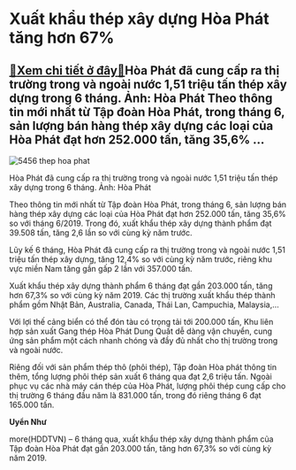 Xuất khẩu thép xây dựng Hòa Phát tăng hơn 67%
=============================================

[:gift:Xem chi tiết ở đây:gift:](https://hddtvn.com/xuat-khau-thep-xay-dung-hoa-phat-tang-hon-67/)Hòa Phát đã cung cấp ra thị trường trong và ngoài nước 1,51 triệu tấn thép xây dựng trong 6 tháng. Ảnh: Hòa Phát Theo thông tin mới nhất từ Tập đoàn Hòa Phát, trong tháng 6, sản lượng bán hàng thép xây dựng các loại của Hòa Phát đạt hơn 252.000 tấn, tăng 35,6% …
----------------------------------------------------------------------------------------------------------------------------------------------------------------------------------------------------------------------------------------------------------------------





![5456 thep hoa phat](https://haiquanonline.com.vn/stores/news_dataimages/thanhnt/072020/06/14/in_article/5456_thep_Hoa_Phat.jpg?rt=20200706153505 "Xuất khẩu thép xây dựng Hòa Phát tăng hơn 67%")


Hòa Phát đã cung cấp ra thị trường trong và ngoài nước 1,51 triệu tấn thép xây dựng trong 6 tháng. Ảnh: Hòa Phát 



Theo thông tin mới nhất từ Tập đoàn Hòa Phát, trong tháng 6, sản lượng bán hàng thép xây dựng các loại của Hòa Phát đạt hơn 252.000 tấn, tăng 35,6% so với tháng 6/2019. Trong đó, xuất khẩu thép xây dựng thành phẩm đạt 39.508 tấn, tăng 2,6 lần so với cùng kỳ năm trước.


Lũy kế 6 tháng, Hòa Phát đã cung cấp ra thị trường trong và ngoài nước 1,51 triệu tấn thép xây dựng, tăng 12,4% so với cùng kỳ năm trước, riêng khu vực miền Nam tăng gần gấp 2 lần với 357.000 tấn.


Xuất khẩu thép xây dựng thành phẩm 6 tháng đạt gần 203.000 tấn, tăng hơn 67,3% so với cùng kỳ năm 2019. Các thị trường xuất khẩu thép thành phẩm gồm Nhật Bản, Australia, Canada, Thái Lan, Campuchia, Malaysia,…


Với lợi thế cảng biển có thể đón tàu có trọng tải tới 200.000 tấn, Khu liên hợp sản xuất Gang thép Hòa Phát Dung Quất dễ dàng vận chuyển, cung ứng sản phẩm một cách nhanh chóng và đầy đủ nhất cho thị trường trong và ngoài nước.


Riêng đối với sản phẩm thép thô (phôi thép), Tập đoàn Hòa phát thông tin thêm, tổng lượng phôi thép sản xuất 6 tháng qua đạt 2,6 triệu tấn. Ngoài phục vụ các nhà máy cán thép của Hòa Phát, lượng phôi thép cung cấp cho thị trường 6 tháng đầu năm là 831.000 tấn, trong đó riêng tháng 6 đạt 165.000 tấn.




**Uyển Như**



more(HDDTVN) – 6 tháng qua, xuất khẩu thép xây dựng thành phẩm của Tập đoàn Hòa Phát đạt gần 203.000 tấn, tăng hơn 67,3% so với cùng kỳ năm 2019.

